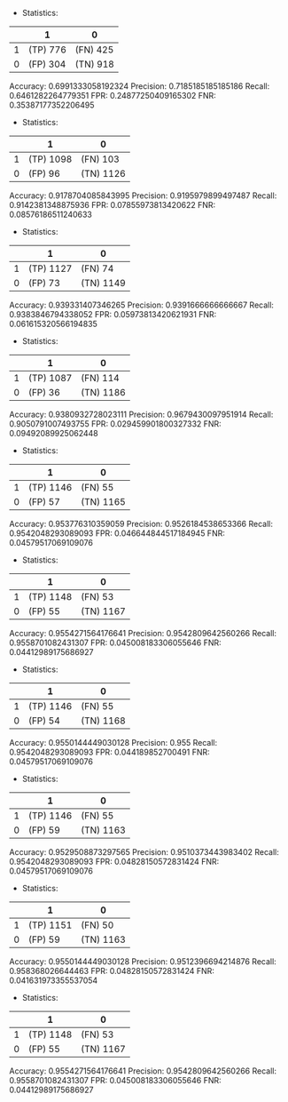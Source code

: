 * Statistics: 

|          |    1     |    0     |
|----------|----------|----------|
|    1     | (TP) 776 | (FN) 425 |
|    0     | (FP) 304 | (TN) 918 |
Accuracy: 0.6991333058192324
Precision: 0.7185185185185186
Recall: 0.6461282264779351
FPR: 0.24877250409165302
FNR: 0.35387177352206495
* Statistics: 

|          |    1     |    0     |
|----------|----------|----------|
|    1     |(TP) 1098 | (FN) 103 |
|    0     | (FP) 96  |(TN) 1126 |
Accuracy: 0.9178704085843995
Precision: 0.9195979899497487
Recall: 0.9142381348875936
FPR: 0.07855973813420622
FNR: 0.08576186511240633
* Statistics: 

|          |    1     |    0     |
|----------|----------|----------|
|    1     |(TP) 1127 | (FN) 74  |
|    0     | (FP) 73  |(TN) 1149 |
Accuracy: 0.939331407346265
Precision: 0.9391666666666667
Recall: 0.9383846794338052
FPR: 0.05973813420621931
FNR: 0.061615320566194835
* Statistics: 

|          |    1     |    0     |
|----------|----------|----------|
|    1     |(TP) 1087 | (FN) 114 |
|    0     | (FP) 36  |(TN) 1186 |
Accuracy: 0.9380932728023111
Precision: 0.9679430097951914
Recall: 0.9050791007493755
FPR: 0.029459901800327332
FNR: 0.09492089925062448
* Statistics: 

|          |    1     |    0     |
|----------|----------|----------|
|    1     |(TP) 1146 | (FN) 55  |
|    0     | (FP) 57  |(TN) 1165 |
Accuracy: 0.953776310359059
Precision: 0.9526184538653366
Recall: 0.9542048293089093
FPR: 0.046644844517184945
FNR: 0.04579517069109076
* Statistics: 

|          |    1     |    0     |
|----------|----------|----------|
|    1     |(TP) 1148 | (FN) 53  |
|    0     | (FP) 55  |(TN) 1167 |
Accuracy: 0.9554271564176641
Precision: 0.9542809642560266
Recall: 0.9558701082431307
FPR: 0.045008183306055646
FNR: 0.04412989175686927
* Statistics: 

|          |    1     |    0     |
|----------|----------|----------|
|    1     |(TP) 1146 | (FN) 55  |
|    0     | (FP) 54  |(TN) 1168 |
Accuracy: 0.9550144449030128
Precision: 0.955
Recall: 0.9542048293089093
FPR: 0.044189852700491
FNR: 0.04579517069109076
* Statistics: 

|          |    1     |    0     |
|----------|----------|----------|
|    1     |(TP) 1146 | (FN) 55  |
|    0     | (FP) 59  |(TN) 1163 |
Accuracy: 0.9529508873297565
Precision: 0.9510373443983402
Recall: 0.9542048293089093
FPR: 0.04828150572831424
FNR: 0.04579517069109076
* Statistics: 

|          |    1     |    0     |
|----------|----------|----------|
|    1     |(TP) 1151 | (FN) 50  |
|    0     | (FP) 59  |(TN) 1163 |
Accuracy: 0.9550144449030128
Precision: 0.9512396694214876
Recall: 0.958368026644463
FPR: 0.04828150572831424
FNR: 0.041631973355537054
* Statistics: 

|          |    1     |    0     |
|----------|----------|----------|
|    1     |(TP) 1148 | (FN) 53  |
|    0     | (FP) 55  |(TN) 1167 |
Accuracy: 0.9554271564176641
Precision: 0.9542809642560266
Recall: 0.9558701082431307
FPR: 0.045008183306055646
FNR: 0.04412989175686927